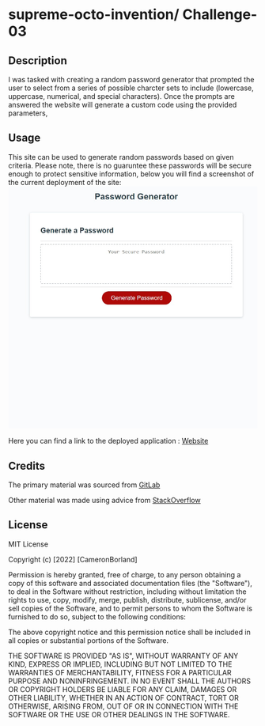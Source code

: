 # supreme-octo-invention/ Challenge-03

## Description

I was tasked with creating a random password generator that prompted the user to select from a series of possible charcter sets to include (lowercase, uppercase, numerical, and special characters). Once the prompts are answered the website will generate a custom code using the provided parameters,
 
## Usage

This site can be used to generate random passwords based on given criteria. Please note, there is no guaruntee these passwords will be secure enough to protect sensitive information, below you will find a screenshot of the current deployment of the site: ![Screenshot](screenshot.jpg)


Here you can find a link to the deployed application : [Website](https://borthvader.github.io/supreme-octo-invention/)

## Credits

The primary material was sourced from [GitLab](https://utoronto.bootcampcontent.com/utoronto-bootcamp/UTOR-VIRT-FSF-FT-05-2022-U-LOLC/-/tree/main/03-JavaScript/02-Challenge)

Other material was made using advice from [StackOverflow](https://stackoverflow.com/)

## License 

MIT License

Copyright (c) [2022] [CameronBorland]

Permission is hereby granted, free of charge, to any person obtaining a copy
of this software and associated documentation files (the "Software"), to deal
in the Software without restriction, including without limitation the rights
to use, copy, modify, merge, publish, distribute, sublicense, and/or sell
copies of the Software, and to permit persons to whom the Software is
furnished to do so, subject to the following conditions:

The above copyright notice and this permission notice shall be included in all
copies or substantial portions of the Software.

THE SOFTWARE IS PROVIDED "AS IS", WITHOUT WARRANTY OF ANY KIND, EXPRESS OR
IMPLIED, INCLUDING BUT NOT LIMITED TO THE WARRANTIES OF MERCHANTABILITY,
FITNESS FOR A PARTICULAR PURPOSE AND NONINFRINGEMENT. IN NO EVENT SHALL THE
AUTHORS OR COPYRIGHT HOLDERS BE LIABLE FOR ANY CLAIM, DAMAGES OR OTHER
LIABILITY, WHETHER IN AN ACTION OF CONTRACT, TORT OR OTHERWISE, ARISING FROM,
OUT OF OR IN CONNECTION WITH THE SOFTWARE OR THE USE OR OTHER DEALINGS IN THE
SOFTWARE.
